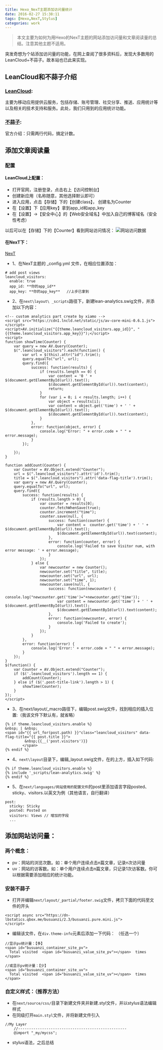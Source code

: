 ```yaml
---
title: Hexo_NexT主题添加访问量统计
date: 2016-02-27 15:38:11
tags: [Hexo,NexT,Stylus]
categories: work
---
```


> 本文主要为如何为用Hexo的NexT主题的网站添加访问量和文章阅读量的总结。注意其他主题不适用。

突发奇想为个站添加访问量的功能，在网上查阅了很多资料后，发现大多数用的LeanCloud+不蒜子。故本站也已此来实现。

<!-- more -->

## LeanCloud和不蒜子介绍
### [LeanCloud](https://leancloud.cn/):
主要为移动应用提供云服务，包括存储、账号管理、社交分享、推送、应用统计等以及相关的技术支持和服务。此处，我们只用到的应用统计功能。
### [不蒜子](http://busuanzi.ibruce.info/):
官方介绍：只需两行代码，搞定计数。

## 添加文章阅读量
### 配置
#### LeanCloud上配置：
- 打开官网，注册登录，点击右上【访问控制台】
- 创建新应用（名称随意，其他选择默认即可）
- 进入应用，点击【存储】下的【创建class】， 创建名为Counter
- 在【设置】下【应用key】拿到app_id和app_key
- 在【设置】->【安全中心】的【Web安全域名】中加入自己的博客域名（安全性考虑）

以后可以在【存储】下的【Counter】看到网站访问情况：
![网站访问数据](/images/see_visitor.jpg)


#### 在NexT下：
[NexT](http://theme-next.iissnan.com/getting-started.html)

- 1、在NexT主题的 _config.yml 文件，在相应位置添加：
```
# add post views
leancloud_visitors:
  enable: true
  app_id: **你的app_id**
  app_key: **你的app_key**   //上步已拿到
```

- 2、在`next\layout\ _scripts`路径下，新建lean-analytics.swig文件，并添加以下内容：
```
<!-- custom analytics part create by xiamo -->
<script src="https://cdn1.lncld.net/static/js/av-core-mini-0.6.1.js"></script>
<script>AV.initialize("{{theme.leancloud_visitors.app_id}}", "{{theme.leancloud_visitors.app_key}}");</script>
<script>
function showTime(Counter) {
	var query = new AV.Query(Counter);
	$(".leancloud_visitors").each(function() {
		var url = $(this).attr("id").trim();
		query.equalTo("url", url);
		query.find({
			success: function(results) {
				if (results.length == 0) {
					var content = '0 ' + $(document.getElementById(url)).text();
					$(document.getElementById(url)).text(content);
					return;
				}
				for (var i = 0; i < results.length; i++) {
					var object = results[i];
					var content = object.get('time') + ' ' + $(document.getElementById(url)).text();
					$(document.getElementById(url)).text(content);
				}
			},
			error: function(object, error) {
				console.log("Error: " + error.code + " " + error.message);
			}
		});

	});
}

function addCount(Counter) {
	var Counter = AV.Object.extend("Counter");
	url = $(".leancloud_visitors").attr('id').trim();
	title = $(".leancloud_visitors").attr('data-flag-title').trim();
	var query = new AV.Query(Counter);
	query.equalTo("url", url);
	query.find({
		success: function(results) {
			if (results.length > 0) {
				var counter = results[0];
				counter.fetchWhenSave(true);
				counter.increment("time");
				counter.save(null, {
					success: function(counter) {
						var content =  counter.get('time') + ' ' + $(document.getElementById(url)).text();
						$(document.getElementById(url)).text(content);
					},
					error: function(counter, error) {
						console.log('Failed to save Visitor num, with error message: ' + error.message);
					}
				});
			} else {
				var newcounter = new Counter();
				newcounter.set("title", title);
				newcounter.set("url", url);
				newcounter.set("time", 1);
				newcounter.save(null, {
					success: function(newcounter) {
					    console.log("newcounter.get('time')="+newcounter.get('time'));
						var content = newcounter.get('time') + ' ' + $(document.getElementById(url)).text();
						$(document.getElementById(url)).text(content);
					},
					error: function(newcounter, error) {
						console.log('Failed to create');
					}
				});
			}
		},
		error: function(error) {
			console.log('Error:' + error.code + " " + error.message);
		}
	});
}
$(function() {
	var Counter = AV.Object.extend("Counter");
	if ($('.leancloud_visitors').length == 1) {
		addCount(Counter);
	} else if ($('.post-title-link').length > 1) {
		showTime(Counter);
	}
});
</script>
```

- 3、在next/layout/_macro路径下，编辑post.swig文件，找到相应的插入位置:（我该文件下默认有，就省略）
```
{% if theme.leancloud_visitors.enable %}
&nbsp; | &nbsp;
<span id="{{ url_for(post.path) }}"class="leancloud_visitors" data-flag-title="{{ post.title }}">
         &nbsp;{{__('post.visitors')}}
        </span>
{% endif %}
```
- 4、`next\layout`目录下，编辑_layout.swig文件，在</body>的上方，插入如下代码:
```
{% if theme.leancloud_visitors.enable %}
{% include '_scripts/lean-analytics.swig' %}
{% endif %}
```

- 5、在`next/languages/网站使用的配置文件`的post里添加语言字段posted、sticky、visitors.以英文为例（其他语言，自行翻译）
```
post:
  sticky: Sticky
  posted: Posted on
  visitors: Views // 增加的字段
  ...
```

## 添加网站访问量：
### 两个概念：
- pv：网站的浏览次数。如：单个用户连续点击n篇文章，记录n次访问量
- uv：网站的访客数。如：单个用户连续点击n篇文章，只记录1次访客数。你可以根据需要添加相应的统计功能。

### 安装不蒜子
- 打开并编辑`next/layout/_partial/footer.swig`文件，拷贝下面的代码至文件的开头
```
<script async src="https://dn-lbstatics.qbox.me/busuanzi/2.3/busuanzi.pure.mini.js">
</script>
```

- 编辑该文件，在`div.theme-info`元素后添加一下代码： （任选一个）
```
//显示pv统计量：【多】
<span id="busuanzi_container_site_pv">
  Total visited  <span id="busuanzi_value_site_pv"></span>  times
</span>

//或显示pv统计量：【少】
<span id="busuanzi_container_site_uv">
  Total visited  <span id="busuanzi_value_site_uv"></span>  times
</span>
```

### 自定义样式：（推荐方法）
- 在`next/source/css/`目录下新建文件夹并新建.styl文件，并以stylus语法编辑样式
- 在同级打开`main.styl`文件，并将新建文件引入
```
//My Layer
    //--------------------------------------------------
    @import "_my/mycss";
```
- stylus语法，之后总结